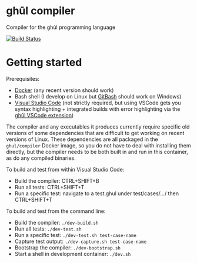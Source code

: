 # ghūl compiler
Compiler for the ghūl programming language

[![Build Status](https://build.ghul.io/buildStatus/icon?job=ghul-ci)](https://build.ghul.io/job/ghul-ci)

# Getting started

Prerequisites:
- [Docker](https://www.docker.com) (any recent version should work)
- Bash shell (I develop on Linux but [GitBash](https://git-scm.com/download/win) should work on Windows)
- [Visual Studio Code](https://code.visualstudio.com) (not strictly required, but using VSCode gets you syntax highlighting + integrated builds with error highlighting via the [ghūl VSCode extension](https://github.com/degory/ghul-vsce/releases))

The compiler and any executables it produces currently require specific old versions of some dependencies that are difficult to get working on recent versions of Linux. These dependencies are all packaged in the `ghul/compiler` Docker image, so you do not have to deal with installing them directly, but the compiler needs to be both built in and  run in this container, as do any compiled binaries.

To build and test from within Visual Studio Code:
- Build the compiler: CTRL+SHIFT+B
- Run all tests: CTRL+SHIFT+T
- Run a specific test: navigate to a test.ghul under test/cases/.../ then CTRL+SHIFT+T

To build and test from the command line:
- Build the compiler: `./dev-build.sh`
- Run all tests: `./dev-test.sh`
- Run a specific test: `./dev-test.sh test-case-name`
- Capture test output: `./dev-capture.sh test-case-name`
- Bootstrap the compiler: `./dev-bootstrap.sh`
- Start a shell in development container: `./dev.sh`


